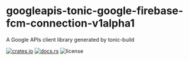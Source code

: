 # googleapis-tonic-google-firebase-fcm-connection-v1alpha1

A Google APIs client library generated by tonic-build

[![crates.io](https://img.shields.io/crates/v/googleapis-tonic-google-firebase-fcm-connection-v1alpha1)](https://crates.io/crates/googleapis-tonic-google-firebase-fcm-connection-v1alpha1)
[![docs.rs](https://img.shields.io/docsrs/googleapis-tonic-google-firebase-fcm-connection-v1alpha1)](https://docs.rs/googleapis-tonic-google-firebase-fcm-connection-v1alpha1)
![license](https://img.shields.io/crates/l/googleapis-tonic-google-firebase-fcm-connection-v1alpha1)
